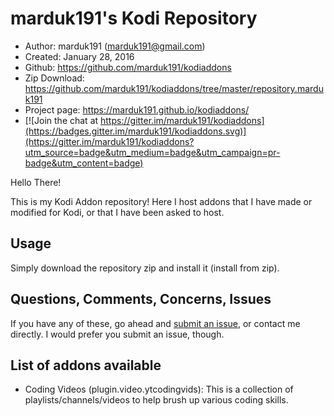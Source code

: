 marduk191's Kodi Repository
=========================

* Author:	marduk191 (<marduk191@gmail.com>)
* Created:	January 28, 2016
* Github:	<https://github.com/marduk191/kodiaddons>
* Zip Download:	<https://github.com/marduk191/kodiaddons/tree/master/repository.marduk191>
* Project page: <https://marduk191.github.io/kodiaddons/>
* [![Join the chat at https://gitter.im/marduk191/kodiaddons](https://badges.gitter.im/marduk191/kodiaddons.svg)](https://gitter.im/marduk191/kodiaddons?utm_source=badge&utm_medium=badge&utm_campaign=pr-badge&utm_content=badge)

Hello There!

This is my Kodi Addon repository! Here I host addons that I have made or modified for Kodi, or that I have been asked to host.

Usage
-----
Simply download the repository zip and install it (install from zip).

Questions, Comments, Concerns, Issues
-------------------------------------
If you have any of these, go ahead and [submit an issue](https://github.com/marduk191/kodiaddons/issues),
or contact me directly. I would prefer you submit an issue, though.

List of addons available
------------------------

* Coding Videos (plugin.video.ytcodingvids):
This is a collection of playlists/channels/videos to help brush up various coding skills.